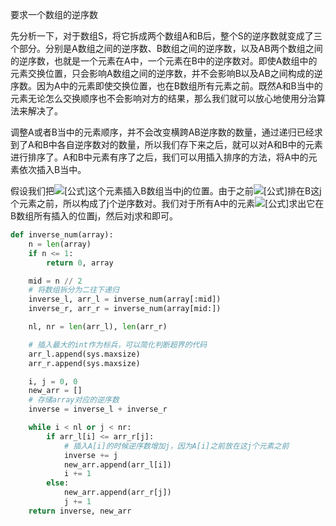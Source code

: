要求一个数组的逆序数



先分析一下，对于数组S，将它拆成两个数组A和B后，整个S的逆序数就变成了三个部分。分别是A数组之间的逆序数、B数组之间的逆序数，以及AB两个数组之间的逆序数，也就是一个元素在A中，一个元素在B中的逆序数对。即使A数组中的元素交换位置，只会影响A数组之间的逆序数，并不会影响B以及AB之间构成的逆序数。因为A中的元素即使交换位置，也在B数组所有元素之前。既然A和B当中的元素无论怎么交换顺序也不会影响对方的结果，那么我们就可以放心地使用分治算法来解决了。

调整A或者B当中的元素顺序，并不会改变横跨AB逆序数的数量，通过递归已经求到了A和B中各自逆序数对的数量，所以我们存下来之后，就可以对A和B中的元素进行排序了。A和B中元素有序了之后，我们可以用插入排序的方法，将A中的元素依次插入B当中。

假设我们把![[公式]](https://www.zhihu.com/equation?tex=a_i)这个元素插入B数组当中j的位置。由于之前![[公式]](https://www.zhihu.com/equation?tex=a_i)排在B这j个元素之前，所以构成了j个逆序数对。我们对于所有A中的元素![[公式]](https://www.zhihu.com/equation?tex=a_i)求出它在B数组所有插入的位置j，然后对j求和即可。



```python
def inverse_num(array):
    n = len(array)
    if n <= 1:
        return 0, array

    mid = n // 2
    # 将数组拆分为二往下递归
    inverse_l, arr_l = inverse_num(array[:mid])
    inverse_r, arr_r = inverse_num(array[mid:])

    nl, nr = len(arr_l), len(arr_r)

    # 插入最大的int作为标兵，可以简化判断超界的代码
    arr_l.append(sys.maxsize)
    arr_r.append(sys.maxsize)

    i, j = 0, 0
    new_arr = []
    # 存储array对应的逆序数
    inverse = inverse_l + inverse_r

    while i < nl or j < nr:
        if arr_l[i] <= arr_r[j]:
            # 插入A[i]的时候逆序数增加j，因为A[i]之前放在这j个元素之前
            inverse += j
            new_arr.append(arr_l[i])
            i += 1
        else:
            new_arr.append(arr_r[j])
            j += 1
    return inverse, new_arr
```

